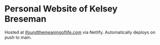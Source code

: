 # Personal Website of Kelsey Breseman
Hosted at [ifoundthemeaningoflife.com](//ifoundthemeaningoflife.com) via Netlify. Automatically deploys on push to main.
